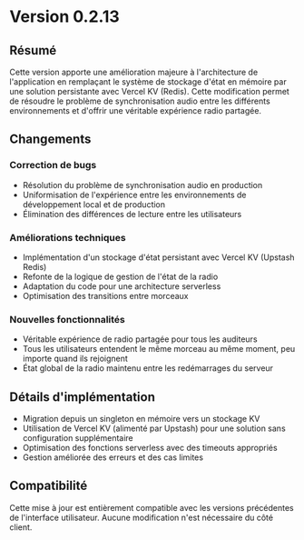 # Version 0.2.13

## Résumé

Cette version apporte une amélioration majeure à l'architecture de l'application en remplaçant le système de stockage d'état en mémoire par une solution persistante avec Vercel KV (Redis). Cette modification permet de résoudre le problème de synchronisation audio entre les différents environnements et d'offrir une véritable expérience radio partagée.

## Changements

### Correction de bugs

- Résolution du problème de synchronisation audio en production
- Uniformisation de l'expérience entre les environnements de développement local et de production
- Élimination des différences de lecture entre les utilisateurs

### Améliorations techniques

- Implémentation d'un stockage d'état persistant avec Vercel KV (Upstash Redis)
- Refonte de la logique de gestion de l'état de la radio
- Adaptation du code pour une architecture serverless
- Optimisation des transitions entre morceaux

### Nouvelles fonctionnalités

- Véritable expérience de radio partagée pour tous les auditeurs
- Tous les utilisateurs entendent le même morceau au même moment, peu importe quand ils rejoignent
- État global de la radio maintenu entre les redémarrages du serveur

## Détails d'implémentation

- Migration depuis un singleton en mémoire vers un stockage KV
- Utilisation de Vercel KV (alimenté par Upstash) pour une solution sans configuration supplémentaire
- Optimisation des fonctions serverless avec des timeouts appropriés
- Gestion améliorée des erreurs et des cas limites

## Compatibilité

Cette mise à jour est entièrement compatible avec les versions précédentes de l'interface utilisateur. Aucune modification n'est nécessaire du côté client. 